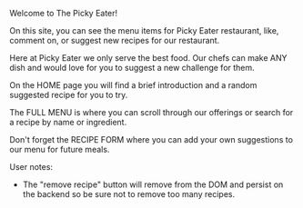 Welcome to The Picky Eater!

On this site, you can see the menu items for Picky Eater restaurant, like, comment on, or suggest new recipes for our restaurant.

Here at Picky Eater we only serve the best food. Our chefs can make ANY dish and would love for you to suggest a new challenge for them.

On the HOME page you will find a brief introduction and a random suggested recipe for you to try.

The FULL MENU is where you can scroll through our offerings or search for a recipe by name or ingredient. 

Don't forget the RECIPE FORM where you can add your own suggestions to our menu for future meals. 


User notes: 

- The "remove recipe" button will remove from the DOM and persist on the backend so be sure not to remove too many recipes. 

